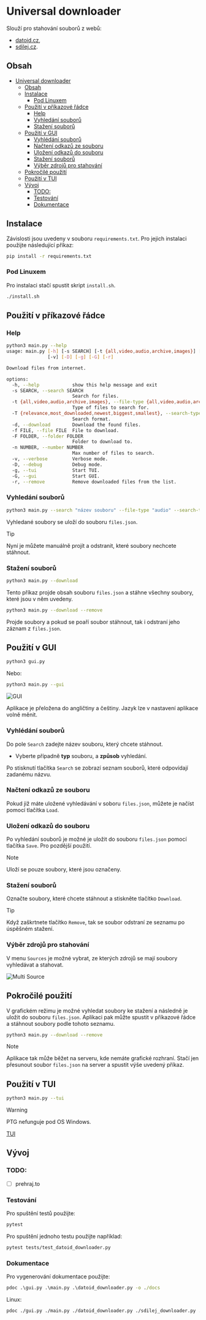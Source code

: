 # Universal downloader

Slouží pro stahování souborů z webů: 
- [datoid.cz](https://datoid.cz),
- [sdilej.cz](https://sdilej.cz).

## Obsah
- [Universal downloader](#universal-downloader)
  - [Obsah](#obsah)
  - [Instalace](#instalace)
    - [Pod Linuxem](#pod-linuxem)
  - [Použití v příkazové řádce](#použití-v-příkazové-řádce)
    - [Help](#help)
    - [Vyhledání souborů](#vyhledání-souborů)
    - [Stažení souborů](#stažení-souborů)
  - [Použití v GUI](#použití-v-gui)
    - [Vyhlédání souborů](#vyhlédání-souborů)
    - [Načtení odkazů ze souboru](#načtení-odkazů-ze-souboru)
    - [Uložení odkazů do souboru](#uložení-odkazů-do-souboru)
    - [Stažení souborů](#stažení-souborů-1)
    - [Výběr zdrojů pro stahování](#výběr-zdrojů-pro-stahování)
  - [Pokročilé použití](#pokročilé-použití)
  - [Použití v TUI](#použití-v-tui)
  - [Vývoj](#vývoj)
    - [TODO:](#todo)
    - [Testování](#testování)
    - [Dokumentace](#dokumentace)

## Instalace
Závislosti jsou uvedeny v souboru `requirements.txt`. Pro jejich instalaci použijte následující příkaz:
```bash
pip install -r requirements.txt
```

### Pod Linuxem
Pro instalaci stačí spustit skript `install.sh`.

```bash
./install.sh
```

## Použití v příkazové řádce

### Help
```bash
python3 main.py --help
usage: main.py [-h] [-s SEARCH] [-t {all,video,audio,archive,images}] [-T {relevance,most_downloaded,newest,biggest,smallest}] [-d] [-f FILE] [-F FOLDER] [-n NUMBER]
               [-v] [-D] [-g] [-G] [-r]

Download files from internet.

options:
  -h, --help            show this help message and exit
  -s SEARCH, --search SEARCH
                        Search for files.
  -t {all,video,audio,archive,images}, --file-type {all,video,audio,archive,images}
                        Type of files to search for.
  -T {relevance,most_downloaded,newest,biggest,smallest}, --search-type {relevance,most_downloaded,newest,biggest,smallest}
                        Search format.
  -d, --download        Download the found files.
  -f FILE, --file FILE  File to download.
  -F FOLDER, --folder FOLDER
                        Folder to download to.
  -n NUMBER, --number NUMBER
                        Max number of files to search.
  -v, --verbose         Verbose mode.
  -D, --debug           Debug mode.
  -g, --tui             Start TUI.
  -G, --gui             Start GUI.
  -r, --remove          Remove downloaded files from the list.
```

### Vyhledání souborů
```bash
python3 main.py --search "název souboru" --file-type "audio" --search-type "smallest"
```
Vyhledané soubory se uloží do souboru `files.json`. 

> [!tip]
> Nyní je můžete manuálně projít a odstranit, které soubory nechcete stáhnout.

### Stažení souborů
```bash
python3 main.py --download
```
Tento příkaz projde obsah souboru `files.json` a stáhne všechny soubory, které jsou v něm uvedeny.

```bash
python3 main.py --download --remove
```
Projde soubory a pokud se poaří soubor stáhnout, tak i odstraní jeho záznam z `files.json`.

## Použití v GUI

```bash
python3 gui.py
```

Nebo:
```bash
python3 main.py --gui
```

![GUI](assets/app.png)

Aplikace je přeložena do angličtiny a češtiny. Jazyk lze v nastavení aplikace volně měnit.

### Vyhlédání souborů

Do pole `Search` zadejte název souboru, který chcete stáhnout.
- Vyberte případně **typ** souboru, a **způsob** vyhledání.

Po stisknutí tlačítka `Search` se zobrazí seznam souborů, které odpovídají zadanému názvu.

### Načtení odkazů ze souboru

Pokud již máte uložené vyhledávání v soboru `files.json`, můžete je načíst pomocí tlačítka `Load`.

### Uložení odkazů do souboru

Po vyhledání souborů je možné je uložit do souboru `files.json` pomocí tlačítka `Save`. Pro pozdější použití.

> [!note] 
> Uloží se pouze soubory, které jsou označeny.

### Stažení souborů
Označte soubory, které chcete stáhnout a stiskněte tlačítko `Download`.

> [!tip]
> Když zaškrtnete tlačítko `Remove`, tak se soubor odstraní ze seznamu po úspěšném stažení.

### Výběr zdrojů pro stahování
V menu `Sources` je možné vybrat, ze kterých zdrojů se mají soubory vyhledávat a stahovat.

![Multi Source](assets/multi_source.png)

## Pokročilé použití
V grafickém režimu je možné vyhledat soubory ke stažení a následně je uložit do souboru `files.json`. Aplikaci pak můžte spustit v příkazové řádce a stáhnout soubory podle tohoto seznamu.

```bash
python3 main.py --download --remove
```

> [!note]
> Aplikace tak může běžet na serveru, kde nemáte grafické rozhraní.
> Stačí jen přesunout soubor `files.json` na server a spustit výše uvedený příkaz.

## Použití v TUI

```bash
python3 main.py --tui
```

> [!warning]
> PTG nefunguje pod OS Windows.

[TUI](TUI.md)

## Vývoj

### TODO:
- [ ] prehraj.to

### Testování
Pro spuštění testů použijte:
```bash
pytest
```

Pro spuštění jednoho testu použijte například:
```bash
pytest tests/test_datoid_downloader.py
```

### Dokumentace
Pro vygenerování dokumentace použijte:
```cmd
pdoc .\gui.py .\main.py .\datoid_downloader.py -o ./docs
```

Linux:
```bash
pdoc ./gui.py ./main.py ./datoid_downloader.py ./sdilej_downloader.py ./download_page_search.py -o ./docs
```